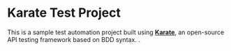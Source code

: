 # Karate Test Project

This is a sample test automation project built using **[Karate](https://github.com/karatelabs/karate)**, an open-source API testing framework based on BDD syntax.
.
